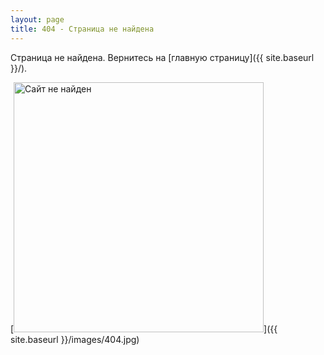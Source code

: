```yaml
---
layout: page
title: 404 - Страница не найдена
---
```


Страница не найдена. Вернитесь на [главную страницу]({{ site.baseurl }}/).

[<img src="{{ site.baseurl }}/images/404.jpg" alt="Сайт не найден" style="width: 400px;"/>]({{ site.baseurl }}/images/404.jpg)
